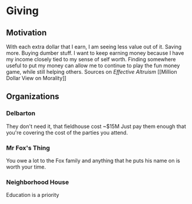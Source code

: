 # Giving
## Motivation
With each extra dollar that I earn, I am seeing less value out of it. Saving more. Buying dumber stuff. I want to keep earning money because I have my income closely tied to my sense of self worth. Finding somewhere useful to put my money can allow me to continue to play the fun money game, while still helping others.
Sources on *Effective Altruism*
[[Million Dollar View on Morality]] 
## Organizations
### Delbarton
They don't need it, that fieldhouse cost ~$15M
Just pay them enough that you're covering the cost of the parties you attend.
### Mr Fox's Thing
You owe a lot to the Fox family and anything that he puts his name on is worth your time.
### Neighborhood House
Education is a priority